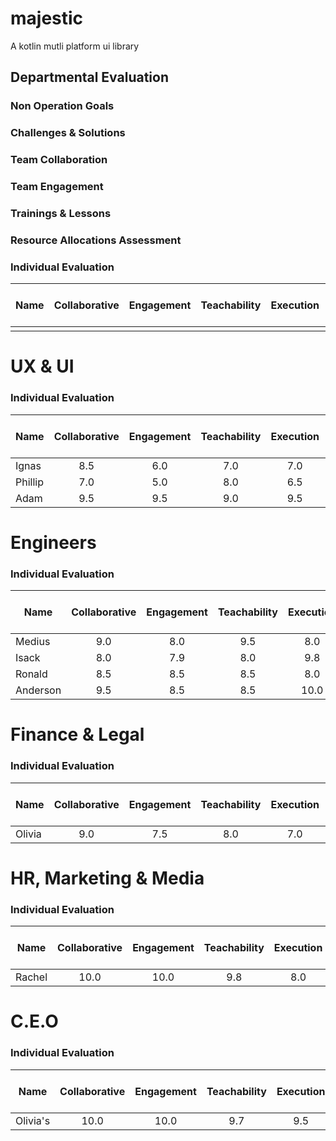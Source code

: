 # majestic
A kotlin mutli platform ui library


## Departmental Evaluation

### Non Operation Goals

### Challenges & Solutions

### Team Collaboration

### Team Engagement

### Trainings & Lessons

### Resource Allocations Assessment


### Individual Evaluation
| Name | Collaborative | Engagement | Teachability | Execution | Punctuality | Obedience & Discipline |
|------|---------------|------------|--------------|-----------|-------------|------------------------|
|      |               |            |              |           |             |                        |

# UX & UI

### Individual Evaluation
| Name    | Collaborative | Engagement | Teachability | Execution | Punctuality | Obedience & Discipline |
|---------|:-------------:|:----------:|:------------:|:---------:|:-----------:|:----------------------:|
| Ignas   |      8.5      |    6.0     |     7.0      |    7.0    |     8.5     |          8.0           |
| Phillip |      7.0      |    5.0     |     8.0      |    6.5    |     5.0     |          6.0           |
| Adam    |      9.5      |    9.5     |     9.0      |    9.5    |    10.0     |          10.0          |


# Engineers

### Individual Evaluation
| Name     | Collaborative | Engagement | Teachability | Execution | Punctuality | Obedience & Discipline |
|----------|:-------------:|:----------:|:------------:|:---------:|:-----------:|:----------------------:|
| Medius   |      9.0      |    8.0     |     9.5      |    8.0    |    10.0     |          8.5           |
| Isack    |      8.0      |    7.9     |     8.0      |    9.8    |     8.0     |          9.5           |
| Ronald   |      8.5      |    8.5     |     8.5      |    8.0    |     9.0     |          7.0           |
| Anderson |      9.5      |    8.5     |     8.5      |   10.0    |    10.0     |          9.5           |


# Finance & Legal

### Individual Evaluation
| Name   | Collaborative | Engagement | Teachability | Execution | Punctuality | Obedience & Discipline |
|--------|:-------------:|:----------:|:------------:|:---------:|:-----------:|:----------------------:|
| Olivia |      9.0      |    7.5     |     8.0      |    7.0    |     8.5     |          9.0           |


# HR, Marketing & Media

### Individual Evaluation
| Name   | Collaborative | Engagement | Teachability | Execution | Punctuality | Obedience & Discipline |
|--------|:-------------:|:----------:|:------------:|:---------:|:-----------:|:----------------------:|
| Rachel |     10.0      |    10.0    |     9.8      |    8.0    |     9.5     |          9.0           |


# C.E.O

### Individual Evaluation
| Name     | Collaborative | Engagement | Teachability | Execution | Punctuality | Obedience & Discipline |
|----------|:-------------:|:----------:|:------------:|:---------:|:-----------:|:----------------------:|
| Olivia's |     10.0      |    10.0    |     9.7      |    9.5    |     8.0     |          9.8           |

